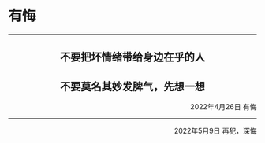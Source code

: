 # 有悔
***
<center>
<h2>不要把坏情绪带给身边在乎的人</h2>
<h2>不要莫名其妙发脾气，先想一想</h2>
</center>
<p align="right">2022年4月26日 有悔</p>

***
<p align="right">2022年5月9日 再犯，深悔</p>